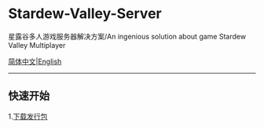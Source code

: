 # Stardew-Valley-Server
星露谷多人游戏服务器解决方案/An ingenious solution about game Stardew Valley Multiplayer


[简体中文](README.md)|[English](README_en.md)

***
## 快速开始
1.[下载发行包](docs/start/release-page_zh.md)
